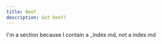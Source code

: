 ```yaml
---
title: Beef
description: Got beef?
---
```


I'm a section because I contain a _index.md, not a index.md

